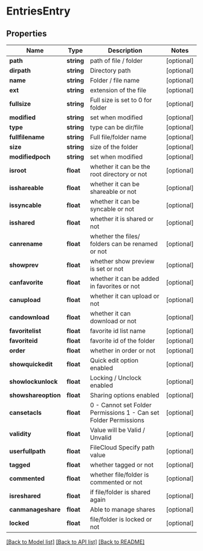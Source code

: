 # EntriesEntry

## Properties
Name | Type | Description | Notes
------------ | ------------- | ------------- | -------------
**path** | **string** | path of file / folder | [optional] 
**dirpath** | **string** | Directory path | [optional] 
**name** | **string** | Folder / file name | [optional] 
**ext** | **string** | extension of the file | [optional] 
**fullsize** | **string** | Full size is set to 0 for folder | [optional] 
**modified** | **string** | set when modified | [optional] 
**type** | **string** | type can be dir/file | [optional] 
**fullfilename** | **string** | Full file/folder name | [optional] 
**size** | **string** | size of the folder | [optional] 
**modifiedpoch** | **string** | set when modified | [optional] 
**isroot** | **float** | whether it can be the root directory or not | [optional] 
**isshareable** | **float** | whether it can be shareable or not | [optional] 
**issyncable** | **float** | whether it can be syncable or not | [optional] 
**isshared** | **float** | whether it is shared or not | [optional] 
**canrename** | **float** | whether the files/ folders can be renamed or not | [optional] 
**showprev** | **float** | whether show preview is set or not | [optional] 
**canfavorite** | **float** | whether it can be added in favorites or not | [optional] 
**canupload** | **float** | whether it can upload or not | [optional] 
**candownload** | **float** | whether it can download or not | [optional] 
**favoritelist** | **float** | favorite id list name | [optional] 
**favoriteid** | **float** | favorite id of the folder | [optional] 
**order** | **float** | whether in order or not | [optional] 
**showquickedit** | **float** | Quick edit option enabled | [optional] 
**showlockunlock** | **float** | Locking / Unclock enabled | [optional] 
**showshareoption** | **float** | Sharing options enabled | [optional] 
**cansetacls** | **float** | 0 - Cannot set Folder Permissions 1 - Can set Folder Permissions | [optional] 
**validity** | **float** | Value will be Valid / Unvalid | [optional] 
**userfullpath** | **float** | FileCloud Specify path value | [optional] 
**tagged** | **float** | whether tagged or not | [optional] 
**commented** | **float** | whether file/folder is commented or not | [optional] 
**isreshared** | **float** | if file/folder is shared again | [optional] 
**canmanageshare** | **float** | Able to manage shares | [optional] 
**locked** | **float** | file/folder is locked or not | [optional] 

[[Back to Model list]](../README.md#documentation-for-models) [[Back to API list]](../README.md#documentation-for-api-endpoints) [[Back to README]](../README.md)


